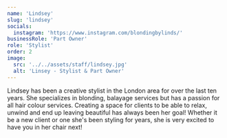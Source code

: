 ```yaml
---
name: 'Lindsey'
slug: 'lindsey'
socials:
  instagram: 'https://www.instagram.com/blondingbylinds/'
businessRole: 'Part Owner'
role: 'Stylist'
order: 2
image:
  src: '../../assets/staff/lindsey.jpg'
  alt: 'Linsey - Stylist & Part Owner'
---
```


Lindsey has been a creative stylist in the London area for over the last ten years. She specializes in blonding, balayage services but has a passion for all hair colour services. Creating a space for clients to be able to relax, unwind and end up leaving beautiful has always been her goal! Whether it be a new client or one she's been styling for years, she is very excited to have you in her chair next!
